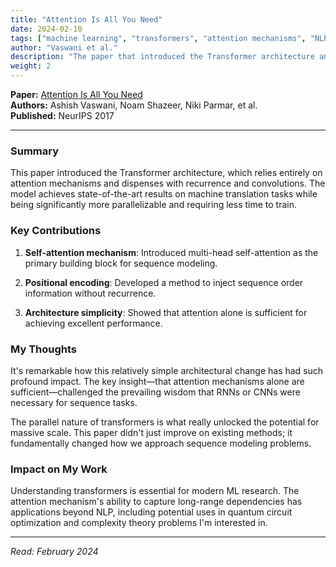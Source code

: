 ```yaml
---
title: "Attention Is All You Need"
date: 2024-02-10
tags: ["machine learning", "transformers", "attention mechanisms", "NLP", "deep learning", "neural architecture"]
author: "Vaswani et al."
description: "The paper that introduced the Transformer architecture and revolutionized NLP"
weight: 2
---
```


**Paper:** [Attention Is All You Need](https://arxiv.org/abs/1706.03762)  
**Authors:** Ashish Vaswani, Noam Shazeer, Niki Parmar, et al.  
**Published:** NeurIPS 2017

---

### Summary

This paper introduced the Transformer architecture, which relies entirely on attention mechanisms and dispenses with recurrence and convolutions. The model achieves state-of-the-art results on machine translation tasks while being significantly more parallelizable and requiring less time to train.

### Key Contributions

1. **Self-attention mechanism**: Introduced multi-head self-attention as the primary building block for sequence modeling.

2. **Positional encoding**: Developed a method to inject sequence order information without recurrence.

3. **Architecture simplicity**: Showed that attention alone is sufficient for achieving excellent performance.

### My Thoughts

It's remarkable how this relatively simple architectural change has had such profound impact. The key insight—that attention mechanisms alone are sufficient—challenged the prevailing wisdom that RNNs or CNNs were necessary for sequence tasks.

The parallel nature of transformers is what really unlocked the potential for massive scale. This paper didn't just improve on existing methods; it fundamentally changed how we approach sequence modeling problems.

### Impact on My Work

Understanding transformers is essential for modern ML research. The attention mechanism's ability to capture long-range dependencies has applications beyond NLP, including potential uses in quantum circuit optimization and complexity theory problems I'm interested in.

---

*Read: February 2024*
